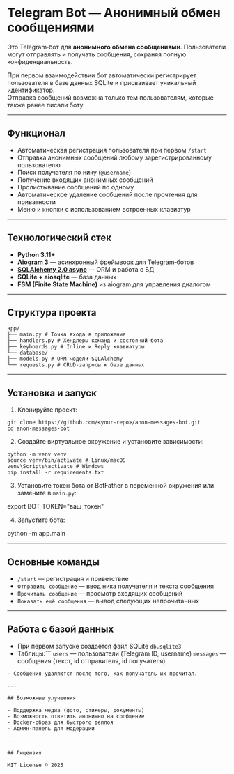 # Telegram Bot — Анонимный обмен сообщениями

Это Telegram‑бот для **анонимного обмена сообщениями**. Пользователи могут отправлять и получать сообщения, сохраняя полную конфиденциальность.  

При первом взаимодействии бот автоматически регистрирует пользователя в базе данных SQLite и присваивает уникальный идентификатор.  
Отправка сообщений возможна только тем пользователям, которые также ранее писали боту.

---

## Функционал

- Автоматическая регистрация пользователя при первом `/start`
- Отправка анонимных сообщений любому зарегистрированному пользователю
- Поиск получателя по нику (`@username`)
- Получение входящих анонимных сообщений
- Пролистывание сообщений по одному
- Автоматическое удаление сообщений после прочтения для приватности
- Меню и кнопки с использованием встроенных клавиатур

---

## Технологический стек

- **Python 3.11+**
- **[Aiogram 3](https://docs.aiogram.dev/)** — асинхронный фреймворк для Telegram‑ботов  
- **[SQLAlchemy 2.0 async](https://docs.sqlalchemy.org/)** — ORM и работа с БД  
- **SQLite + aiosqlite** — база данных  
- **FSM (Finite State Machine)** из aiogram для управления диалогом  

---

## Структура проекта
```
app/
├── main.py # Точка входа в приложение
├── handlers.py # Хендлеры команд и состояний бота
├── keyboards.py # Inline и Reply клавиатуры
└── database/
├── models.py # ORM-модели SQLAlchemy
└── requests.py # CRUD-запросы к базе данных
```

---

## Установка и запуск

1. Клонируйте проект:
```   
git clone https://github.com/<your-repo>/anon-messages-bot.git
cd anon-messages-bot
```

2. Создайте виртуальное окружение и установите зависимости:
```  
python -m venv venv
source venv/bin/activate # Linux/macOS
venv\Scripts\activate # Windows
pip install -r requirements.txt
```

3. Установите токен бота от BotFather в переменной окружения или замените в `main.py`:
  
export BOT_TOKEN="ваш_токен"


4. Запустите бота:
  
python -m app.main

---

## Основные команды

- `/start` — регистрация и приветствие  
- `Отправить сообщение` — ввод ника получателя и текста сообщения  
- `Прочитать сообщение` — просмотр входящих сообщений  
- `Показать ещё сообщения` — вывод следующих непрочитанных  

---

## Работа с базой данных

- При первом запуске создаётся файл SQLite `db.sqlite3`
- Таблицы:```
  `users` — пользователи (Telegram ID, username)
  `messages` — сообщения (текст, id отправителя, id получателя)
```
- Сообщения удаляются после того, как получатель их прочитал.

---

## Возможные улучшения

- Поддержка медиа (фото, стикеры, документы)  
- Возможность ответить анонимно на сообщение  
- Docker‑образ для быстрого деплоя  
- Админ‑панель для модерации  

---

## Лицензия

MIT License © 2025
